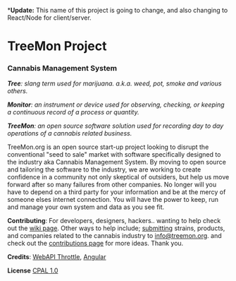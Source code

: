 ***Update:** This name of this project is going to change, and also changing to React/Node for client/server.


# TreeMon Project #
### Cannabis Management System ###


***Tree**: slang term used for marijuana. a.k.a. weed, pot, smoke and various others.*

***Monitor**: an instrument or device used for observing, checking, or keeping a continuous record of a process or quantity.*

***TreeMon**: an open source software solution used for recording day to day operations of a cannabis related business.*

 TreeMon.org is an open source start-up project looking to disrupt the conventional "seed to sale" market with software specifically designed to the industry aka Cannabis Management System. By moving to open source and tailoring the software to the industry, we are working to create confidence in a community not only skeptical of outsiders, but help us move forward after so many failures from other companies. No longer will you have to depend on a third party for your information and be at the mercy of someone elses internet connection. You will have the power to keep, run and manage your own system and data as you see fit.

**Contributing**: For developers, designers, hackers.. wanting to help check out the [wiki page](https://github.com/bluesektor/TreeMon/wiki). Other ways to help include; [submitting](mailto:info@treemon.org) strains, products, and companies related to the cannabis industry to [info@treemon.org](mailtto:info@treemon.org).
and check out the [contributions page](http://treemon.org/contribute.html) for more ideas. 
Thank you.


**Credits**: [WebAPI Throttle](https://github.com/stefanprodan/WebApiThrottle), [Angular](https://github.com/angular)

**License** [CPAL 1.0](https://opensource.org/licenses/CPAL-1.0)
